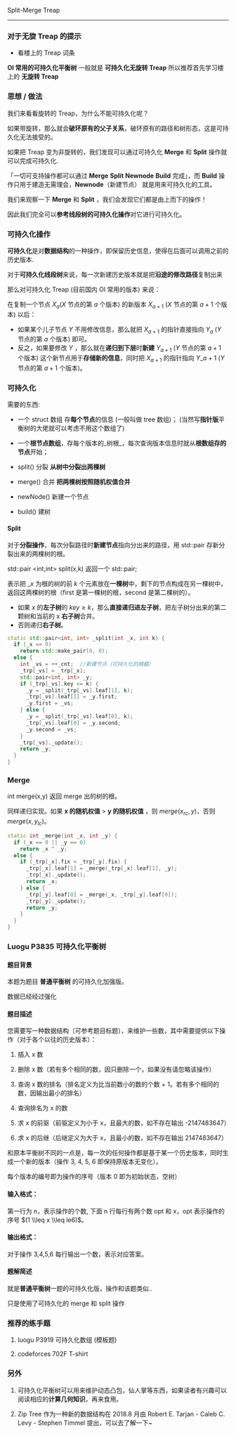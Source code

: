 Split-Merge Treap

* * *

### 对于无旋 Treap 的提示

- 看楼上的 Treap 词条

**OI 常用的可持久化平衡树** 一般就是 **可持久化无旋转 Treap** 所以推荐首先学习楼上的 **无旋转 Treap**

### 思想 / 做法

我们来看看旋转的 Treap，为什么不能可持久化呢？

如果带旋转，那么就会**破环原有的父子关系**，破环原有的路径和树形态，这是可持久化无法接受的。

如果把 Treap 变为非旋转的，我们发现可以通过可持久化 **Merge** 和 **Split** 操作就可以完成可持久化.

「一切可支持操作都可以通过 **Merge** **Split** **Newnode** **Build** 完成」，而 **Build** 操作只用于建造无需理会，**Newnode**（新建节点） 就是用来可持久化的工具。

我们来观察一下 **Merge** 和 **Split** ，我们会发现它们都是由上而下的操作！

因此我们完全可以**参考线段树的可持久化操作**对它进行可持久化。

### 可持久化操作

**可持久化**是对**数据结构**的一种操作，即保留历史信息，使得在后面可以调用之前的历史版本.

对于**可持久化线段树**来说，每一次新建历史版本就是把**沿途的修改路径**复制出来

那么对可持久化 Treap (目前国内 OI 常用的版本) 来说：

在复制一个节点 $X_{a}$($X$ 节点的第 $a$ 个版本) 的新版本 $X_{a+1}$ ($X$ 节点的第 $a+1$ 个版本) 以后：

- 如果某个儿子节点 $Y$ 不用修改信息，那么就把 $X_{a+1}$ 的指针直接指向 $Y_{a}$ ($Y$ 节点的第 $a$ 个版本) 即可。
- 反之，如果要修改 $Y$ ，那么就在**递归到下层**时**新建** $Y_{a+1}$ ($Y$ 节点的第 $a+1$ 个版本) 这个新节点用于**存储新的信息**，同时把 $X_{a+1}$ 的指针指向 $Y\_{a+1}$ ($Y$ 节点的第 $a+1$ 个版本)。

### 可持久化

需要的东西:

- 一个 struct 数组 存**每个节点**的信息 (一般叫做 tree 数组)； (当然写**指针版**平衡树的大佬就可以考虑不用这个数组了)

- 一个**根节点数组**，存每个版本的_树根_，每次查询版本信息时就从**根数组存的节点**开始；

- split() 分裂 **从树中分裂出两棵树**

- merge() 合并 **把两棵树按照随机权值合并**

- newNode() 新建一个节点

- build() 建树

#### Split

对于**分裂操作**，每次分裂路径时**新建节点**指向分出来的路径，用 std::pair 存新分裂出来的两棵树的根。

std::pair &lt;int,int> split(x,k) 返回一个 std::pair;

表示把 $\_x$ 为根的树的前 $k$ 个元素放在**一棵树**中，剩下的节点构成在另一棵树中，返回这两棵树的根（first 是第一棵树的根，second 是第二棵树的）。

- 如果 $x$ 的**左子树**的 $key ≥ k$，那么**直接递归进左子树**，把左子树分出来的第二颗树和当前的 x **右子树**合并。
- 否则递归**右子树**。

```c++
static std::pair<int, int> _split(int _x, int k) {
  if (_x == 0)
    return std::make_pair(0, 0);
  else {
    int _vs = ++_cnt;  //新建节点（可持久化的精髓）
    _trp[_vs] = _trp[_x];
    std::pair<int, int> _y;
    if (_trp[_vs].key <= k) {
      _y = _split(_trp[_vs].leaf[1], k);
      _trp[_vs].leaf[1] = _y.first;
      _y.first = _vs;
    } else {
      _y = _split(_trp[_vs].leaf[0], k);
      _trp[_vs].leaf[0] = _y.second;
      _y.second = _vs;
    }
    _trp[_vs]._update();
    return _y;
  }
}
```

### Merge

int merge(x,y) 返回 merge 出的树的根。

同样递归实现。如果 **x 的随机权值** > **y 的随机权值** ，则 $merge(x_{rc},y)$，否则 $merge(x,y_{lc})$。

```c++
static int _merge(int _x, int _y) {
  if (_x == 0 || _y == 0)
    return _x ^ _y;
  else {
    if (_trp[_x].fix < _trp[_y].fix) {
      _trp[_x].leaf[1] = _merge(_trp[_x].leaf[1], _y);
      _trp[_x]._update();
      return _x;
    } else {
      _trp[_y].leaf[0] = _merge(_x, _trp[_y].leaf[0]);
      _trp[_y]._update();
      return _y;
    }
  }
}
```

### Luogu P3835 可持久化平衡树

#### 题目背景

本题为题目 **普通平衡树** 的可持久化加强版。

数据已经经过强化

#### 题目描述

您需要写一种数据结构（可参考题目标题），来维护一些数，其中需要提供以下操作（对于各个以往的历史版本）：

1. 插入 x 数

2. 删除 x 数（若有多个相同的数，因只删除一个，如果没有请忽略该操作）

3. 查询 x 数的排名（排名定义为比当前数小的数的个数 + 1。若有多个相同的数，因输出最小的排名）

4. 查询排名为 x 的数

5. 求 x 的前驱（前驱定义为小于 x，且最大的数，如不存在输出 -2147483647）

6. 求 x 的后继（后继定义为大于 x，且最小的数，如不存在输出 2147483647）

和原本平衡树不同的一点是，每一次的任何操作都是基于某一个历史版本，同时生成一个新的版本（操作 3, 4, 5, 6 即保持原版本无变化）。

每个版本的编号即为操作的序号（版本 0 即为初始状态，空树）

#### 输入格式：

第一行为 n，表示操作的个数, 下面 n 行每行有两个数 opt 和 x，opt 表示操作的序号 $(1 \\leq x \\leq  le6)$。

#### 输出格式：

对于操作 3,4,5,6 每行输出一个数，表示对应答案。

#### 题解简述

就是**普通平衡树**一题的可持久化版，操作和该题类似..

只是使用了可持久化的 merge 和 split 操作

### 推荐的练手题

1. luogu P3919 可持久化数组 (模板题)

2. codeforces 702F T-shirt

### 另外

1. 可持久化平衡树可以用来维护动态凸包，仙人掌等东西，如果读者有兴趣可以阅读相应的**计算几何知识**，再来食用。

2. Zip Tree 作为一种新的数据结构在 2018.8 月由 Robert E. Tarjan -  Caleb C. Levy - Stephen Timmel 提出，可以去了解一下~
